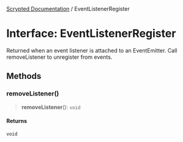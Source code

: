 [Scrypted Documentation](../globals.md) / EventListenerRegister

# Interface: EventListenerRegister

Returned when an event listener is attached to an EventEmitter. Call removeListener to unregister from events.

## Methods

### removeListener()

> **removeListener**(): `void`

#### Returns

`void`
